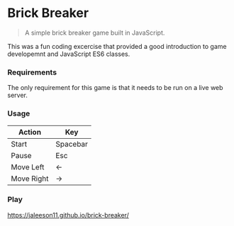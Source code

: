 Brick Breaker
===

> A simple brick breaker game built in JavaScript.

This was a fun coding excercise that provided a good introduction to game developemnt and JavaScript ES6 classes.
### Requirements

The only requirement for this game is that it needs to be run on a live web server.

### Usage

Action        | Key
------------- | -------------
Start         | Spacebar
Pause         | Esc
Move Left     | ←
Move Right    | →

### Play

<https://jaleeson11.github.io/brick-breaker/>
